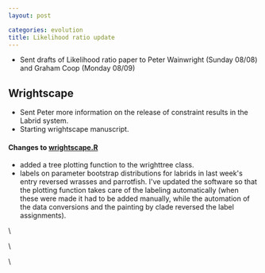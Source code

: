 ```yaml
---
layout: post

categories: evolution
title: Likelihood ratio update
---
```







 








-   Sent drafts of Likelihood ratio paper to Peter Wainwright (Sunday
    08/08) and Graham Coop (Monday 08/09)

Wrightscape
-----------

-   Sent Peter more information on the release of constraint results in
    the Labrid system.
-   Starting wrightscape manuscript.

#### Changes to [wrightscape.R](http://github.com/cboettig/wrightscape/blob/4556a517a96467d5efe993ec585adcc66b925c46/R/wrightscape.R "http://github.com/cboettig/wrightscape/blob/4556a517a96467d5efe993ec585adcc66b925c46/R/wrightscape.R")

-   added a tree plotting function to the wrighttree class.
-   labels on parameter bootstrap distributions for labrids in last
    week's entry reversed wrasses and parrotfish. I've updated the
    software so that the plotting function takes care of the labeling
    automatically (when these were made it had to be added manually,
    while the automation of the data conversions and the painting by
    clade reversed the label assignments).

\

\

\

